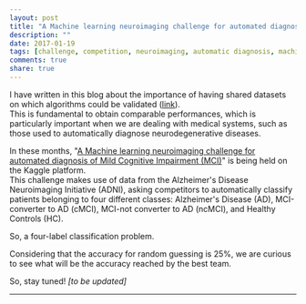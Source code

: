 ```yaml
---
layout: post
title: "A Machine learning neuroimaging challenge for automated diagnosis of MCI"
description: ""
date: 2017-01-19
tags: [challenge, competition, neuroimaging, automatic diagnosis, machine learning, artificial intelligence, alzheimer, mild cognitive impairment]
comments: true
share: true
---
```


I have written in this blog about the importance of having shared datasets on which algorithms could be validated (<a href="https://christiansalvatore.github.io/2016-10-21/automatic-diagnosis-AD/" target="_blank">link</a>).
<br>This is fundamental to obtain comparable performances, which is particularly important when we are dealing with medical systems, such as those used to automatically diagnose neurodegenerative diseases.

In these months, "<a href="https://inclass.kaggle.com/c/mci-prediction" target="_blank">A Machine learning neuroimaging challenge for automated diagnosis of Mild Cognitive Impairment (MCI)</a>" is being held on the Kaggle platform.
<br>This challenge makes use of data from the Alzheimer's Disease Neuroimaging Initiative (ADNI), asking competitors to automatically classify patients belonging to four different classes: Alzheimer's Disease (AD), MCI-converter to AD (cMCI), MCI-not converter to AD (ncMCI), and Healthy Controls (HC).

So, a four-label classification problem.

Considering that the accuracy for random guessing is 25%, we are curious to see what will be the accuracy reached by the best team.

So, stay tuned!
_[to be updated]_

---
